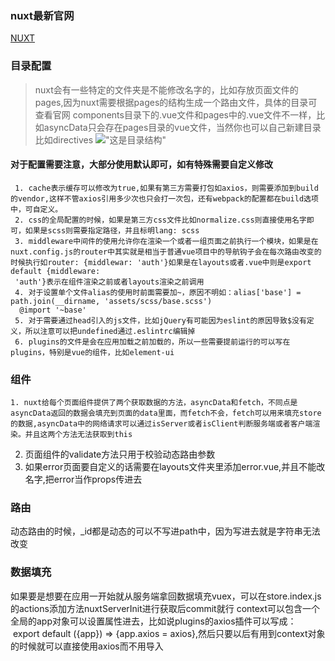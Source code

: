 ### nuxt最新官网
[NUXT](https://nuxtjs.org/)
### 目录配置
> nuxt会有一些特定的文件夹是不能修改名字的，比如存放页面文件的pages,因为nuxt需要根据pages的结构生成一个路由文件，具体的目录可查看官网
> components目录下的.vue文件和pages中的.vue文件不一样，比如asyncData只会存在pages目录的vue文件，当然你也可以自己新建目录比如directives
> !["这是目录结构"](/md-img/dir.png)
#### 对于配置需要注意，大部分使用默认即可，如有特殊需要自定义修改
     1. cache表示缓存可以修改为true,如果有第三方需要打包如axios，则需要添加到build的vendor,这样不管axios引用多少次也只会打一次包，还有webpack的配置都在build选项中，可自定义。
     2. css的全局配置的时候，如果是第三方css文件比如normalize.css则直接使用名字即可，如果是scss则需要指定路径，并且标明lang: scss
     3. middleware中间件的使用允许你在渲染一个或者一组页面之前执行一个模块，如果是在nuxt.config.js的router中其实就是相当于普通vue项目中的导航钩子会在每次路由改变的时候执行如router: {middlewar: 'auth'}如果是在layouts或者.vue中则是export default {middleware: 
     'auth'}表示在组件渲染之前或者layouts渲染之前调用
     4. 对于设置单个文件alias的使用时前面需要加~，原因不明如：alias['base'] = path.join(__dirname, 'assets/scss/base.scss')
      @import '~base'
     5. 对于需要通过head引入的js文件，比如jQuery有可能因为eslint的原因导致$没有定义，所以注意可以把undefined通过.eslintrc编辑掉
     6. plugins的文件是会在应用加载之前加载的，所以一些需要提前运行的可以写在plugins，特别是vue的组件，比如element-ui
### 组件
    1. nuxt给每个页面组件提供了两个获取数据的方法，asyncData和fetch，不同点是asyncData返回的数据会填充到页面的data里面，而fetch不会，fetch可以用来填充store的数据,asyncData中的网络请求可以通过isServer或者isClient判断服务端或者客户端渲染。并且这两个方法无法获取到this
2. 页面组件的validate方法只用于校验动态路由参数
3. 如果error页面要自定义的话需要在layouts文件夹里添加error.vue,并且不能改名字,把error当作props传进去
### 路由
动态路由的时候，_id都是动态的可以不写进path中，因为写进去就是字符串无法改变
### 数据填充
如果要是想要在应用一开始就从服务端拿回数据填充vuex，可以在store.index.js的actions添加方法nuxtServerInit进行获取后commit就行
context可以包含一个全局的app对象可以设置属性进去，比如说plugins的axios插件可以写成：
  export default ({app}) => {app.axios = axios},然后只要以后有用到context对象的时候就可以直接使用axios而不用导入
